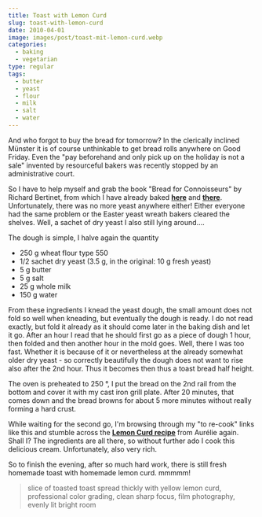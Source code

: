 ```yaml
---
title: Toast with Lemon Curd
slug: toast-with-lemon-curd
date: 2010-04-01
image: images/post/toast-mit-lemon-curd.webp
categories: 
  - baking
  - vegetarian
type: regular
tags: 
  - butter
  - yeast
  - flour
  - milk
  - salt
  - water
---
```


And who forgot to buy the bread for tomorrow? In the clerically inclined Münster it is of course unthinkable to get bread rolls anywhere on Good Friday. Even the "pay beforehand and only pick up on the holiday is not a sale" invented by resourceful bakers was recently stopped by an administrative court. 

So I have to help myself and grab the book "Bread for Connoisseurs" by Richard Bertinet, from which I have already baked **[here](../001-08-03-fougasse)** and **[there](../baguette)**. Unfortunately, there was no more yeast anywhere either! Either everyone had the same problem or the Easter yeast wreath bakers cleared the shelves. Well, a sachet of dry yeast I also still lying around....

The dough is simple, I halve again the quantity

* 250 g wheat flour type 550 
* 1/2 sachet dry yeast (3.5 g, in the original: 10 g fresh yeast) 
* 5 g butter 
* 5 g salt 
* 25 g whole milk 
* 150 g water

From these ingredients I knead the yeast dough, the small amount does not fold so well when kneading, but eventually the dough is ready. I do not read exactly, but fold it already as it should come later in the baking dish and let it go. After an hour I read that he should first go as a piece of dough 1 hour, then folded and then another hour in the mold goes. Well, there I was too fast. Whether it is because of it or nevertheless at the already somewhat older dry yeast - so correctly beautifully the dough does not want to rise also after the 2nd hour. Thus it becomes then thus a toast bread half height.

The oven is preheated to 250 °, I put the bread on the 2nd rail from the bottom and cover it with my cast iron grill plate. After 20 minutes, that comes down and the bread browns for about 5 more minutes without really forming a hard crust.

While waiting for the second go, I'm browsing through my "to re-cook" links like this and stumble across the **[Lemon Curd recipe](http://www.franzoesischkochen.de/?p=1192)** from Aurélie again. Shall I? The ingredients are all there, so without further ado I cook this delicious cream. Unfortunately, also very rich.

So to finish the evening, after so much hard work, there is still fresh homemade toast with homemade lemon curd. mmmmm!

> slice of toasted toast spread thickly with yellow lemon curd, professional color grading, clean sharp focus, film photography, evenly lit bright room
